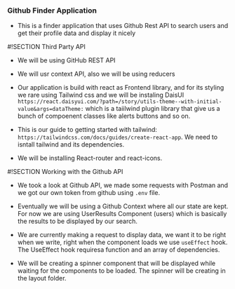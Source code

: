
### Github Finder Application

- This is a finder application that uses Github Rest API to search users and get their profile data and display it nicely

#!SECTION Third Party API

- We will be using GitHub REST API

- We will usr context API, also we will be using reducers

- Our application is build with react as Frontend library, and for its styling we rare using Tailwind css and we will be instaling DaisUI `https://react.daisyui.com/?path=/story/utils-theme--with-initial-value&args=dataTheme:` which is a taiilwind plugin library that give us a bunch of compoenent classes like alerts buttons and so on.

- This is our guide to getting started with tailwind: `https://tailwindcss.com/docs/guides/create-react-app`. We need to isntall tailwind and its dependencies. 

- We will be installing React-router and react-icons.

#!SECTION Working with the Github API

- We took a look at Github API, we made some requests with Postman and we got our own token from github using `.env` file.

- Eventually we will be using a Github Context where all our state are kept. For now we are using UserResults Component (users) which is basically the results to be displayed by our search.

- We are currently making a request to display data, we want it to be right when we write, right when the component loads we use `useEffect` hook. The UseEffect hook requiresa function and an array of dependencies.

- We will be creating a spinner component that will be displayed while waiting for the components to be loaded. The spinner will be creating in the layout folder.


